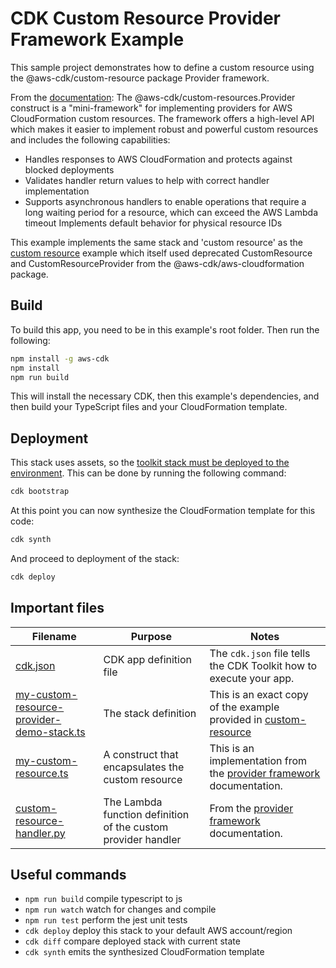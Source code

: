 
# CDK Custom Resource Provider Framework Example

This sample project demonstrates how to define a custom resource using the @aws-cdk/custom-resource package Provider framework.

From the [documentation](https://docs.aws.amazon.com/cdk/api/latest/docs/custom-resources-readme.html): The @aws-cdk/custom-resources.Provider construct is a "mini-framework" for implementing providers for AWS CloudFormation custom resources. The framework offers a high-level API which makes it easier to implement robust and powerful custom resources and includes the following capabilities:

* Handles responses to AWS CloudFormation and protects against blocked deployments
* Validates handler return values to help with correct handler implementation
* Supports asynchronous handlers to enable operations that require a long waiting period for a resource, which can exceed the AWS Lambda timeout
Implements default behavior for physical resource IDs

This example implements the same stack and 'custom resource' as the [custom resource](../custom-resource) example which itself used deprecated CustomResource and CustomResourceProvider from the @aws-cdk/aws-cloudformation package.

## Build

To build this app, you need to be in this example's root folder. Then run the following:

```bash
npm install -g aws-cdk
npm install
npm run build
```

This will install the necessary CDK, then this example's dependencies, and then build your TypeScript files and your CloudFormation template.

## Deployment

This stack uses assets, so the [toolkit stack must be deployed to the environment](https://docs.aws.amazon.com/cdk/latest/guide/bootstrapping.html). This can be done by running the following command:

```bash
cdk bootstrap
```

At this point you can now synthesize the CloudFormation template for this code:

```bash
cdk synth
```

And proceed to deployment of the stack:

```bash
cdk deploy
```

## Important files

| Filename                                                                                   | Purpose                                                       | Notes                                                                                                                                                                   |
| ------------------------------------------------------------------------------------------ | ------------------------------------------------------------- | ----------------------------------------------------------------------------------------------------------------------------------------------------------------------- |
| [cdk.json](cdk.json)                                                                       | CDK app definition file                                       | The `cdk.json` file tells the CDK Toolkit how to execute your app.                                                                                                      |
| [my-custom-resource-provider-demo-stack.ts](lib/my-custom-resource-provider-demo-stack.ts) | The stack definition                                          | This is an exact copy of the example provided in [custom-resource](../custom-resource/index.ts)                                                                         |
| [my-custom-resource.ts](lib/my-custom-resource.ts)                                         | A construct that encapsulates the custom resource             | This is an implementation from the [provider framework](https://docs.aws.amazon.com/cdk/api/latest/docs/custom-resources-readme.html#provider-framework) documentation. |
| [custom-resource-handler.py](custom-resource-handler.py)                                   | The Lambda function definition of the custom provider handler | From the [provider framework](https://docs.aws.amazon.com/cdk/api/latest/docs/custom-resources-readme.html#provider-framework) documentation.                           |

## Useful commands

 * `npm run build`   compile typescript to js
 * `npm run watch`   watch for changes and compile
 * `npm run test`    perform the jest unit tests
 * `cdk deploy`      deploy this stack to your default AWS account/region
 * `cdk diff`        compare deployed stack with current state
 * `cdk synth`       emits the synthesized CloudFormation template
